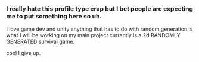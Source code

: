 ### I really hate this profile type crap but I bet people are expecting me to put something here so uh.




I love game dev and unity anything that has to do with random generation is what I will be working on my main project currently is a 2d RANDOMLY GENERATED survival game.

cool I give up.
